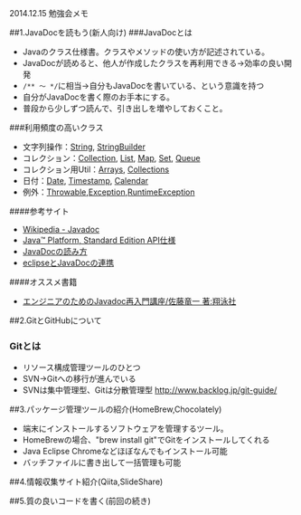 2014.12.15 勉強会メモ

##1.JavaDocを読もう(新人向け)
###JavaDocとは
* Javaのクラス仕様書。クラスやメソッドの使い方が記述されている。
* JavaDocが読めると、他人が作成したクラスを再利用できる→効率の良い開発
* `/** 〜 */`に相当→自分もJavaDocを書いている、という意識を持つ
* 自分がJavaDocを書く際のお手本にする。
* 普段から少しずつ読んで、引き出しを増やしておくこと。

###利用頻度の高いクラス
* 文字列操作：[String](https://docs.oracle.com/javase/jp/7/api/java/lang/String.html), [StringBuilder](https://docs.oracle.com/javase/jp/7/api/java/lang/StringBuilder.html)
* コレクション：[Collection](https://docs.oracle.com/javase/jp/7/api/java/util/Collection.html), [List](https://docs.oracle.com/javase/jp/7/api/java/util/List.html), [Map](https://docs.oracle.com/javase/jp/7/api/java/util/Map.html), [Set](https://docs.oracle.com/javase/jp/7/api/java/util/Set.html), [Queue](https://docs.oracle.com/javase/jp/7/api/java/util/Queue.html) 
* コレクション用Util：[Arrays](https://docs.oracle.com/javase/jp/7/api/java/util/Arrays.html), [Collections](https://docs.oracle.com/javase/jp/7/api/java/util/Collections.html)
* 日付：[Date](https://docs.oracle.com/javase/jp/7/api/java/sql/Date.html), [Timestamp](https://docs.oracle.com/javase/jp/7/api/java/sql/Timestamp.html), [Calendar](https://docs.oracle.com/javase/jp/7/api/java/util/Calendar.html)
* 例外：[Throwable](https://docs.oracle.com/javase/jp/7/api/java/lang/Throwable.html),[Exception](https://docs.oracle.com/javase/jp/7/api/java/lang/Exception.html),[RuntimeException](https://docs.oracle.com/javase/jp/7/api/java/lang/RuntimeException.html)

####参考サイト

+ [Wikipedia - Javadoc](http://ja.m.wikipedia.org/wiki/Javadoc)
+ [Java™ Platform, Standard Edition API仕様](https://docs.oracle.com/javase/jp/7/api/)
+ [JavaDocの読み方](http://vipprog.net/wiki/プログラミング言語/Java/javadocの読み方.html#h394ccb1)
+ [eclipseとJavaDocの連携](http://www.javadrive.jp/eclipse3/help/index3.html)

####オススメ書籍
* [エンジニアのためのJavadoc再入門講座/佐藤竜一 著:翔泳社](http://www.shoeisha.co.jp/book/detail/9784798119489)


##2.GitとGitHubについて
### Gitとは

* リソース構成管理ツールのひとつ
* SVN→Gitへの移行が進んでいる
* SVNは集中管理型、Gitは分散管理型
http://www.backlog.jp/git-guide/

##3.パッケージ管理ツールの紹介(HomeBrew,Chocolately)

- 端末にインストールするソフトウェアを管理するツール。
- HomeBrewの場合、"brew install git"でGitをインストールしてくれる
- Java Eclipse Chromeなどほぼなんでもインストール可能
- バッチファイルに書き出して一括管理も可能

##4.情報収集サイト紹介(Qiita,SlideShare)

##5.質の良いコードを書く(前回の続き)
